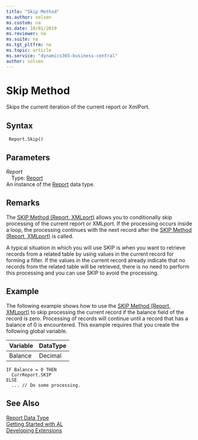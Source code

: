 ```yaml
---
title: "Skip Method"
ms.author: solsen
ms.custom: na
ms.date: 10/01/2019
ms.reviewer: na
ms.suite: na
ms.tgt_pltfrm: na
ms.topic: article
ms.service: "dynamics365-business-central"
author: solsen
---
```

[//]: # (START>DO_NOT_EDIT)
[//]: # (IMPORTANT:Do not edit any of the content between here and the END>DO_NOT_EDIT.)
[//]: # (Any modifications should be made in the .xml files in the ModernDev repo.)
# Skip Method
Skips the current iteration of the current report or XmlPort.


## Syntax
```
 Report.Skip()
```

## Parameters
*Report*  
&emsp;Type: [Report](report-data-type.md)  
An instance of the [Report](report-data-type.md) data type.  


[//]: # (IMPORTANT: END>DO_NOT_EDIT)

## Remarks  
 The [SKIP Method \(Report, XMLport\)](../../methods/devenv-skip-method-report-xmlport.md) allows you to conditionally skip processing of the current report or XMLport. If the processing occurs inside a loop, the processing continues with the next record after the [SKIP Method \(Report, XMLport\)](../../methods/devenv-skip-method-report-xmlport.md) is called.  

 A typical situation in which you will use SKIP is when you want to retrieve records from a related table by using values in the current record for forming a filter. If the values in the current record already indicate that no records from the related table will be retrieved, there is no need to perform this processing and you can use SKIP to avoid the processing.  

## Example  
 The following example shows how to use the [SKIP Method \(Report, XMLport\)](../../methods/devenv-skip-method-report-xmlport.md) to skip processing the current record if the balance field of the record is zero. Processing of records will continue until a record that has a balance of 0 is encountered. This example requires that you create the following global variable.  

|Variable|DataType|  
|--------------|--------------|  
|Balance|Decimal|  

```  
IF Balance = 0 THEN  
  CurrReport.SKIP  
ELSE  
  ... // Do some processing.  
```  

## See Also
[Report Data Type](report-data-type.md)  
[Getting Started with AL](../../devenv-get-started.md)  
[Developing Extensions](../../devenv-dev-overview.md)